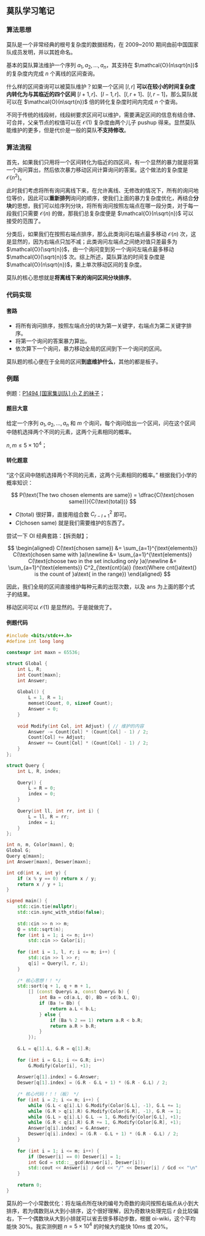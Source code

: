 ## 莫队学习笔记

### 算法思想

莫队是一个非常经典的根号复杂度的数据结构，在 2009~2010 期间由前中国国家队成员发明，并以其姓命名。

基本的莫队算法维护一个序列 $a_1,a_2,\dots,a_n$，其支持在 $\mathcal{O}(n\sqrt{n})$ 的复杂度内完成 $n$ 个离线的区间查询。

什么样的区间查询可以被莫队维护？如果一个区间 $[l, r]$ **可以在较小的时间复杂度内转化为与其临近的四个区间** $[l+1,r]$、$[l-1,r]$、$[l, r+1]$、$[l,r-1]$，那么莫队就可以在 $\mathcal{O}(n\sqrt{n})$ 倍的转化复杂度时间内完成 $n$ 个查询。

不同于传统的线段树，线段树要求区间可以维护，需要满足区间的信息有结合律、可合并，父亲节点的权值可以在 $\mathcal{O}(1)$ 复杂度由两个儿子 pushup 得来。显然莫队能维护的更多，但是代价是一般的莫队**不支持修改**。

### 算法流程

首先，如果我们只用将一个区间转化为临近的四区间，有一个显然的暴力就是将第一个询问算出，然后依次暴力移动区间计算询问的答案。这个做法的复杂度是 $\mathcal{O}(n^2)$。

此时我们考虑将所有询问离线下来，在允许离线、无修改的情况下，所有的询问地位等价，因此可以**重新排列**询问的顺序，使我们上面的暴力复杂度优化，再结合**分块**的思想，我们可以给序列分块，将所有询问按照左端点在哪一段分类，对于每一段我们只需要 $\mathcal{O}(n)$ 的做，那我们总复杂度便是 $\mathcal{O}(n\sqrt{n})$ 可以接受的范围了。

分类后，如果我们在按照右端点排序，那么此类询问右端点最多移动 $\mathcal{O}(n)$ 次，这是显然的，因为右端点只加不减；此类询问左端点之间绝对值只差最多为 $\mathcal{O}(\sqrt{n})$，由一个询问变到另一个询问左端点最多移动 $\mathcal{O}(\sqrt{n})$ 次。综上所述，莫队算法的时间复杂度是 $\mathcal{O}(n\sqrt{n})$，乘上单次移动区间的复杂度。

莫队的核心思想就是**将离线下来的询问区间分块排序**。

### 代码实现

#### 套路

- 将所有询问排序，按照左端点分的块为第一关键字，右端点为第二关键字排序。
- 将第一个询问的答案暴力算出。
- 依次算下一个询问，暴力移动全局的区间到下一个询问的区间。

莫队题的核心便在于全局的区间**到底维护什么**，其他的都是板子。

### 例题

例题：[P1494 [国家集训队] 小 Z 的袜子](https://www.luogu.com.cn/problem/P1494)；

#### 题目大意

给定一个序列 $a_1,a_2,...,a_n$ 和 $m$ 个询问，每个询问给出一个区间，问在这个区间中随机选择两个不同的元素，这两个元素相同的概率。

$n,m \leq 5 \times 10^4$；

#### 转化题意

“这个区间中随机选择两个不同的元素，这两个元素相同的概率。” 根据我们小学的概率知识：

$$
P(\text{The two chosen elements are same}) = \dfrac{C(\text{chosen same})}{C(\text{total})}
$$

- $C(\text{total})$ 很好算，直接用组合数 $C^2_{r-l+1}$ 即可。
- $C(\text{chosen same})$ 就是我们需要维护的东西了。

尝试一下 OI 经典套路：【拆贡献】；

$$
\begin{aligned}
C(\text{chosen same}) &= \sum_{a=1}^{\text{elements}} C(\text{chosen same with }a)\newline
&= \sum_{a=1}^{\text{elements}} C(\text{choose two in the set including only }a)\newline
&= \sum_{a=1}^{\text{elements}} C^2_{\text{cnt}(a)} (\text{Where cnt(}a\text{) is the count of }a\text{ in the range})
\end{aligned}
$$

因此，我们全局的区间直接维护每种元素的出现次数，以及 $\text{ans}$ 为上面的那个式子的结果。

移动区间可以 $\mathcal{O}(1)$ 是显然的。于是就做完了。

#### 例题代码

```cpp
#include <bits/stdc++.h>
#define int long long

constexpr int maxn = 65536;

struct Global {
	int L, R;
	int Count[maxn];
	int Answer;
	
	Global() {
		L = 1, R = 1;
		memset(Count, 0, sizeof Count);
		Answer = 0;
	} 
	
	void Modify(int Col, int Adjust) { // 维护的内容
		Answer -= Count[Col] * (Count[Col] - 1) / 2;
		Count[Col] += Adjust;
		Answer += Count[Col] * (Count[Col] - 1) / 2;
	}
}; 

struct Query {
	int L, R, index;
	
	Query() {
		L = R = 0;
		index = 0;
	}
	
	Query(int ll, int rr, int i) {
		L = ll, R = rr;
		index = i;
	}
}; 

int n, m, Color[maxn], Q;
Global G;
Query q[maxn];
int Answer[maxn], Deswer[maxn];

int cd(int x, int y) {
	if (x % y == 0) return x / y;
	return x / y + 1;
}

signed main() {
	std::cin.tie(nullptr);
	std::cin.sync_with_stdio(false);
	
	std::cin >> n >> m;
	Q = std::sqrt(n);
	for (int i = 1; i <= n; i++)	
		std::cin >> Color[i];
	
	for (int i = 1, l, r; i <= m; i++) {
		std::cin >> l >> r;
		q[i] = Query(l, r, i);
	}
	
    /* 核心思想！！ */
	std::sort(q + 1, q + m + 1, 
		[] (const Query& a, const Query& b) {
			int Ba = cd(a.L, Q), Bb = cd(b.L, Q);
			if (Ba != Bb) {
				return a.L < b.L;
			} else {
				if (Ba % 2 == 1) return a.R < b.R;
				return a.R > b.R;
			}
		});
	
	G.L = q[1].L, G.R = q[1].R;
	
	for (int i = G.L; i <= G.R; i++)
		G.Modify(Color[i], +1);	
	
	Answer[q[1].index] = G.Answer;
	Deswer[q[1].index] = (G.R - G.L + 1) * (G.R - G.L) / 2;
		
    /* 核心代码！！！（板） */
	for (int i = 2; i <= m; i++) {
		while (G.L < q[i].L) G.Modify(Color[G.L], -1), G.L += 1;
		while (G.R > q[i].R) G.Modify(Color[G.R], -1), G.R -= 1;
		while (G.L > q[i].L) G.L -= 1, G.Modify(Color[G.L], +1);
		while (G.R < q[i].R) G.R += 1, G.Modify(Color[G.R], +1);
		Answer[q[i].index] = G.Answer;
		Deswer[q[i].index] = (G.R - G.L + 1) * (G.R - G.L) / 2;
	}
	
	for (int i = 1; i <= m; i++) {
		if (Deswer[i] == 0) Deswer[i] = 1;
		int Gcd = std::__gcd(Answer[i], Deswer[i]);
		std::cout << Answer[i] / Gcd << "/" << Deswer[i] / Gcd << "\n";
	}
	
	return 0;
}
```

莫队的一个小常数优化：将左端点所在块的编号为奇数的询问按照右端点从小到大排序，若为偶数则从大到小排序，这个很好理解，因为奇数块处理完后 $r$ 会比较偏右，下一个偶数块从大到小排就可以省去很多移动步数，根据 oi-wiki，这个平均能快 $30\%$。我实测例题 $n=5\times10^4$ 的时候大约能快 $10\text{ms}$ 或 $20\%$。